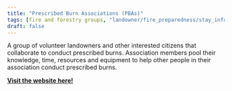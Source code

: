 ```yaml
---
title: "Prescribed Burn Associations (PBAs)"
tags: [fire and forestry groups, "landowner/fire_preparedness/stay_informed" ]
draft: false
---
```

A group of volunteer landowners and other interested citizens that collaborate to conduct prescribed burns. Association members pool their knowledge, time, resources and equipment to help other people in their association conduct prescribed burns.

[**Visit the website here!**](https://sites.cnr.ncsu.edu/southeast-fire-update/prescribed-burn-associations)
